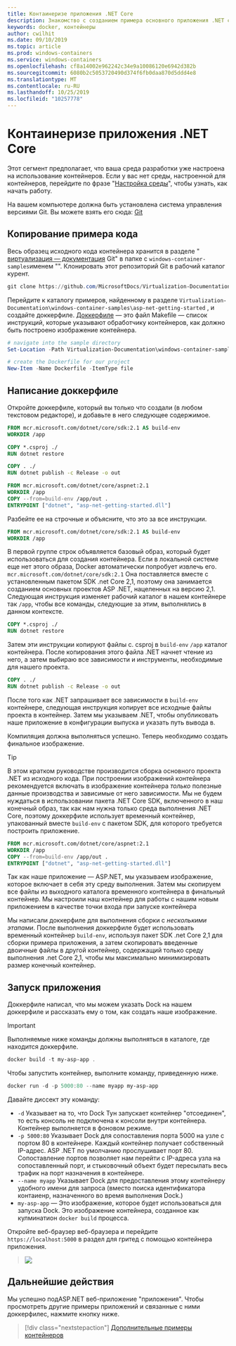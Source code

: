 ```yaml
---
title: Контаинеризе приложения .NET Core
description: Знакомство с созданием примера основного приложения .NET с контейнерами
keywords: docker, контейнеры
author: cwilhit
ms.date: 09/10/2019
ms.topic: article
ms.prod: windows-containers
ms.service: windows-containers
ms.openlocfilehash: cf8a14002e962242c34e9a10086120e6942d382b
ms.sourcegitcommit: 6080b2c5053720490d374f6fb0daa870d5ddd4e8
ms.translationtype: MT
ms.contentlocale: ru-RU
ms.lasthandoff: 10/25/2019
ms.locfileid: "10257778"
---
```

# <a name="containerize-a-net-core-app"></a>Контаинеризе приложения .NET Core

Этот сегмент предполагает, что ваша среда разработки уже настроена на использование контейнеров. Если у вас нет среды, настроенной для контейнеров, перейдите по фразе "[Настройка среды](./set-up-environment.md)", чтобы узнать, как начать работу.

На вашем компьютере должна быть установлена система управления версиями Git. Вы можете взять его сюда: [Git](https://git-scm.com/download)

## <a name="clone-the-sample-code"></a>Копирование примера кода

Весь образец исходного кода контейнера хранится в разделе " [виртуализация — документация](https://github.com/MicrosoftDocs/Virtualization-Documentation) Git" в папке с `windows-container-samples`именем "". Клонировать этот репозиторий Git в рабочий каталог курент.

```Powershell
git clone https://github.com/MicrosoftDocs/Virtualization-Documentation.git
```

Перейдите к каталогу примеров, найденному в разделе `Virtualization-Documentation\windows-container-samples\asp-net-getting-started` , и создайте доккерфиле. [Доккерфиле](https://docs.docker.com/engine/reference/builder/) — это файл Makefile — список инструкций, которые указывают обработчику контейнеров, как должно быть построено изображение контейнера.

```Powershell
# navigate into the sample directory
Set-Location -Path Virtualization-Documentation\windows-container-samples\asp-net-getting-started

# create the Dockerfile for our project
New-Item -Name Dockerfile -ItemType file
```

## <a name="write-the-dockerfile"></a>Написание доккерфиле

Откройте доккерфиле, который вы только что создали (в любом текстовом редакторе), и добавьте в него следующее содержимое.

```Dockerfile
FROM mcr.microsoft.com/dotnet/core/sdk:2.1 AS build-env
WORKDIR /app

COPY *.csproj ./
RUN dotnet restore

COPY . ./
RUN dotnet publish -c Release -o out

FROM mcr.microsoft.com/dotnet/core/aspnet:2.1
WORKDIR /app
COPY --from=build-env /app/out .
ENTRYPOINT ["dotnet", "asp-net-getting-started.dll"]
```

Разбейте ее на строчные и объясните, что это за все инструкции.

```Dockerfile
FROM mcr.microsoft.com/dotnet/core/sdk:2.1 AS build-env
WORKDIR /app
```

В первой группе строк объявляется базовый образ, который будет использоваться для создания контейнера. Если в локальной системе еще нет этого образа, Docker автоматически попробует извлечь его. `mcr.microsoft.com/dotnet/core/sdk:2.1` Она поставляется вместе с установленным пакетом SDK .net Core 2,1, поэтому она занимается созданием основных проектов ASP .NET, нацеленных на версию 2,1. Следующая инструкция изменяет рабочий каталог в нашем контейнере так `/app`, чтобы все команды, следующие за этим, выполнялись в данном контексте.

```Dockerfile
COPY *.csproj ./
RUN dotnet restore
```

Затем эти инструкции копируют файлы с. csproj в `build-env` `/app` каталог контейнера. После копирования этого файла .NET начнет чтение из него, а затем выбираю все зависимости и инструменты, необходимые для нашего проекта.

```Dockerfile
COPY . ./
RUN dotnet publish -c Release -o out
```

После того как .NET запрашивает все зависимости в `build-env` контейнере, следующая инструкция копирует все исходные файлы проекта в контейнер. Затем мы указываем .NET, чтобы опубликовать наше приложение в конфигурации выпуска и указать путь вывода в.

Компиляция должна выполняться успешно. Теперь необходимо создать финальное изображение. 

> [!TIP]
> В этом кратком руководстве производится сборка основного проекта .NET из исходного кода. При построении изображений контейнера рекомендуется включать в изображение контейнера _только_ полезные данные производства и зависимые от него зависимости. Мы не будем нуждаться в использовании пакета .NET Core SDK, включенного в наш конечный образ, так как нам нужна только среда выполнения .NET Core, поэтому доккерфиле использует временный контейнер, упакованный вместе `build-env` с пакетом SDK, для которого требуется построить приложение.

```Dockerfile
FROM mcr.microsoft.com/dotnet/core/aspnet:2.1
WORKDIR /app
COPY --from=build-env /app/out .
ENTRYPOINT ["dotnet", "asp-net-getting-started.dll"]
```

Так как наше приложение — ASP.NET, мы указываем изображение, которое включает в себя эту среду выполнения. Затем мы скопируем все файлы из выходного каталога временного контейнера в финальный контейнер. Мы настроили наш контейнер для работы с нашим новым приложением в качестве точки входа при запуске контейнера

Мы написали доккерфиле для выполнения сборки с _несколькими этапами_. После выполнения доккерфиле будет использовать временный контейнер `build-env`, используя пакет SDK .net Core 2,1 для сборки примера приложения, а затем скопировать введенные двоичные файлы в другой контейнер, содержащий только среду выполнения .net Core 2,1, чтобы мы максимально минимизировать размер конечный контейнер.

## <a name="run-the-app"></a>Запуск приложения

Доккерфиле написал, что мы можем указать Dock на нашем доккерфиле и рассказать ему о том, как создать наше изображение. 

>[!IMPORTANT]
>Выполняемые ниже команды должны выполняться в каталоге, где находится доккерфиле.

```Powershell
docker build -t my-asp-app .
```

Чтобы запустить контейнер, выполните команду, приведенную ниже.

```Powershell
docker run -d -p 5000:80 --name myapp my-asp-app
```

Давайте диссект эту команду:

* `-d` Указывает на то, что Dock Тун запускает контейнер "отсоединен", то есть консоль не подключена к консоли внутри контейнера. Контейнер выполняется в фоновом режиме. 
* `-p 5000:80` Указывает Dock для сопоставления порта 5000 на узле с портом 80 в контейнере. Каждый контейнер получает собственный IP-адрес. ASP .NET по умолчанию прослушивает порт 80. Сопоставление портов позволяет нам перейти с IP-адреса узла на сопоставленный порт, и стыковочный объект будет пересылать весь трафик на порт назначения в контейнере.
* `--name myapp` Указывает Dock для предоставления этому контейнеру удобного имени для запроса (вместо поиска идентификатора контаиенр, назначенного во время выполнения Dock.)
* `my-asp-app` — Это изображение, которое будет использоваться для запуска Dock. Это изображение контейнера, созданное как кулминатион `docker build` процесса.

Откройте веб-браузер веб-браузера и перейдите `https://localhost:5000` в раздел для гритед с помощью контейнера приложения.

>![](media/SampleAppScreenshot.png)

## <a name="next-steps"></a>Дальнейшие действия

Мы успешно подASP.NET веб-приложение "приложения". Чтобы просмотреть другие примеры приложений и связанные с ними доккерфилес, нажмите кнопку ниже.

> [!div class="nextstepaction"]
> [Дополнительные примеры контейнеров](../samples.md)
